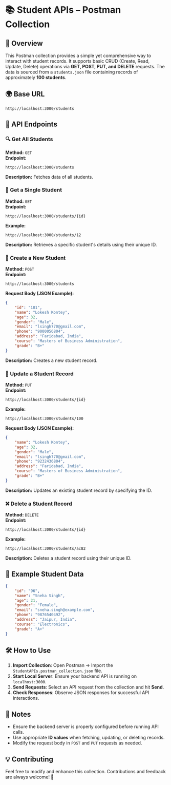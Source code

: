# 📚 Student APIs – Postman Collection  

## 🚀 Overview  
This Postman collection provides a simple yet comprehensive way to interact with student records. It supports basic CRUD (Create, Read, Update, Delete) operations via **GET, POST, PUT, and DELETE** requests. The data is sourced from a `students.json` file containing records of approximately **100 students**.  

## 🌍 Base URL  
```
http://localhost:3000/students
```

## 📌 API Endpoints  

### 🔍 Get All Students  
**Method:** `GET`  
**Endpoint:**  
```
http://localhost:3000/students
```
**Description:** Fetches data of all students.  

### 🎯 Get a Single Student  
**Method:** `GET`  
**Endpoint:**  
```
http://localhost:3000/students/{id}
```
**Example:**  
```
http://localhost:3000/students/12
```
**Description:** Retrieves a specific student's details using their unique ID.  

### 📝 Create a New Student  
**Method:** `POST`  
**Endpoint:**  
```
http://localhost:3000/students
```
**Request Body (JSON Example):**  
```json
{
    "id": "101",
    "name": "Lokesh Kontey",
    "age": 32,
    "gender": "Male",
    "email": "lsingh770@gmail.com",
    "phone": "9000056804",
    "address": "Faridabad, India",
    "course": "Masters of Business Administration",
    "grade": "B+"
}
```
**Description:** Creates a new student record.  

### 🔄 Update a Student Record  
**Method:** `PUT`  
**Endpoint:**  
```
http://localhost:3000/students/{id}
```
**Example:**  
```
http://localhost:3000/students/100
```
**Request Body (JSON Example):**  
```json
{
    "name": "Lokesh Kontey",
    "age": 32,
    "gender": "Male",
    "email": "lsingh770@gmail.com",
    "phone": "9232436804",
    "address": "Faridabad, India",
    "course": "Masters of Business Administration",
    "grade": "B+"
}
```
**Description:** Updates an existing student record by specifying the ID.  

### ❌ Delete a Student Record  
**Method:** `DELETE`  
**Endpoint:**  
```
http://localhost:3000/students/{id}
```
**Example:**  
```
http://localhost:3000/students/ac82
```
**Description:** Deletes a student record using their unique ID.  

## 📌 Example Student Data  
```json
{
    "id": "96",
    "name": "Sneha Singh",
    "age": 21,
    "gender": "Female",
    "email": "sneha.singh@example.com",
    "phone": "9876540492",
    "address": "Jaipur, India",
    "course": "Electronics",
    "grade": "A+"
}
```

## 🛠️ How to Use  
1. **Import Collection**: Open Postman → Import the `StudentAPIs.postman_collection.json` file.  
2. **Start Local Server**: Ensure your backend API is running on `localhost:3000`.  
3. **Send Requests**: Select an API request from the collection and hit **Send**.  
4. **Check Responses**: Observe JSON responses for successful API interactions.  

## 🎯 Notes  
- Ensure the backend server is properly configured before running API calls.  
- Use appropriate **ID values** when fetching, updating, or deleting records.  
- Modify the request body in `POST` and `PUT` requests as needed.  

## 💡 Contributing  
Feel free to modify and enhance this collection. Contributions and feedback are always welcome! 🚀  
